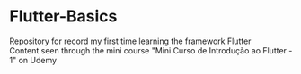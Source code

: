# Flutter-Basics

Repository for record my first time learning the framework Flutter 
<br>
Content seen through the mini course "Mini Curso de Introdução ao Flutter - 1" on Udemy
